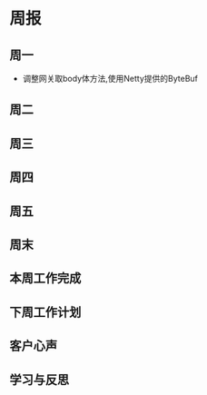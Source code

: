 # 周报

## 周一

- 调整网关取body体方法,使用Netty提供的ByteBuf

## 周二

## 周三

## 周四

## 周五

## 周末

## 本周工作完成

## 下周工作计划

## 客户心声

## 学习与反思